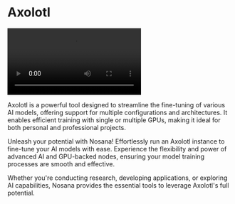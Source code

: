 # Axolotl

![Axolotl](https://raw.githubusercontent.com/nosana-ci/templates/refs/heads/main/templates/Axolotl/axolotl.mp4)

Axolotl is a powerful tool designed to streamline the fine-tuning of various AI models, offering support for multiple configurations and architectures. It enables efficient training with single or multiple GPUs, making it ideal for both personal and professional projects.

Unleash your potential with Nosana! Effortlessly run an Axolotl instance to fine-tune your AI models with ease. Experience the flexibility and power of advanced AI and GPU-backed nodes, ensuring your model training processes are smooth and effective.

Whether you're conducting research, developing applications, or exploring AI capabilities, Nosana provides the essential tools to leverage Axolotl's full potential.
